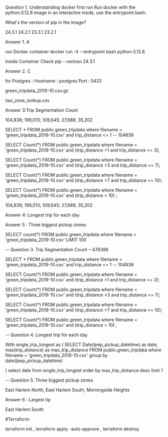 Question 1. Understanding docker first run
Run docker with the python:3.12.8 image in an interactive mode, use the entrypoint bash.

What's the version of pip in the image?

24.3.1
24.2.1
23.3.1
23.2.1


Answer 1. A

run Docker container
docker run -it --entrypoint bash python:3.12.8

Inside Container Check pip --veriosn
24.3.1


Answer 2. C

for Postgres :
Hostname : postgres 
Port : 5432


green_tripdata_2019-10.csv.gz

taxi_zone_lookup.csv

Answer 3:Trip Segmentation Count

104,838; 199,013; 109,645; 27,688; 35,202

SELECT * FROM public.green_tripdata
where filename = 'green_tripdata_2019-10.csv'
and trip_distance <= 1     -- 104838



SELECT Count(*) FROM public.green_tripdata
where filename = 'green_tripdata_2019-10.csv'
and (trip_distance >1 and trip_distance <= 3);



SELECT Count(*) FROM public.green_tripdata
where filename = 'green_tripdata_2019-10.csv'
and (trip_distance >3 and trip_distance <= 7);


SELECT Count(*) FROM public.green_tripdata
where filename = 'green_tripdata_2019-10.csv'
and (trip_distance >7 and trip_distance <= 10);

SELECT Count(*) FROM public.green_tripdata
where filename = 'green_tripdata_2019-10.csv'
and (trip_distance > 10) ;


104,838; 199,013; 109,645; 27,688; 35,202


Answer 4: Longest trip for each day



Answer 5 : Three biggest pickup zones

SELECT count(*) FROM public.green_tripdata
where filename = 'green_tripdata_2019-10.csv'
LIMIT 100

-- Question 3. Trip Segmentation Count
--476386

SELECT * FROM public.green_tripdata
where filename = 'green_tripdata_2019-10.csv'
and trip_distance <= 1     -- 104838



SELECT Count(*) FROM public.green_tripdata
where filename = 'green_tripdata_2019-10.csv'
and (trip_distance >1 and trip_distance <= 3);



SELECT Count(*) FROM public.green_tripdata
where filename = 'green_tripdata_2019-10.csv'
and (trip_distance >3 and trip_distance <= 7);


SELECT Count(*) FROM public.green_tripdata
where filename = 'green_tripdata_2019-10.csv'
and (trip_distance >7 and trip_distance <= 10);

SELECT Count(*) FROM public.green_tripdata
where filename = 'green_tripdata_2019-10.csv'
and (trip_distance > 10) ;



-- Question 4. Longest trip for each day

With single_trip_longest as
(
SELECT Date(lpep_pickup_datetime) as date, max(trip_distance) as max_trip_distance  FROM public.green_tripdata
where filename = 'green_tripdata_2019-10.csv'
group by date(lpep_pickup_datetime)

)
select date from single_trip_longest 
order by max_trip_distance desc
limit 1


--   Question 5. Three biggest pickup zones

East Harlem North, East Harlem South, Morningside Heights


















Answer 6 : Largest tip

East Harlem South

#Terraform:

terraform init ,  terraform apply -auto-approve , terraform destroy





